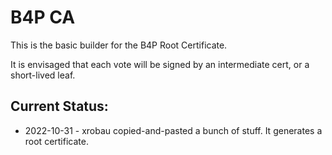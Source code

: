 # B4P CA

This is the basic builder for the B4P Root Certificate.

It is envisaged that each vote will be signed by an intermediate cert, or a short-lived leaf.

## Current Status:

* 2022-10-31 - xrobau copied-and-pasted a bunch of stuff. It generates a root certificate.


